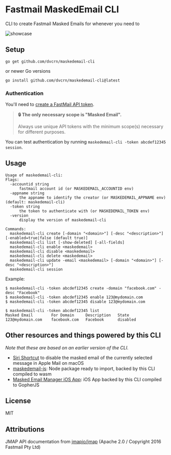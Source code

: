 # Fastmail MaskedEmail CLI

CLI to create Fastmail Masked Emails for whenever you need to

![showcase](./showcase.gif)

## Setup

```
go get github.com/dvcrn/maskedemail-cli
```

or newer Go versions

```
go install github.com/dvcrn/maskedemail-cli@latest
```

### Authentication
You'll need to [create a FastMail API token](https://app.fastmail.com/settings/security/tokens).

> **🔒 The only necessary scope is "Masked Email".**
>
> Always use unique API tokens with the minimum scope(s) necessary for different purposes.

You can test authentication by running `maskedemail-cli -token abcdef12345 session`.

## Usage

```
Usage of maskedemail-cli:
Flags:
  -accountid string
      fastmail account id (or MASKEDEMAIL_ACCOUNTID env)
  -appname string
      the appname to identify the creator (or MASKEDEMAIL_APPNAME env) (default: maskedemail-cli)
  -token string
      the token to authenticate with (or MASKEDEMAIL_TOKEN env)
  -version
      display the version of maskedemail-cli

Commands:
  maskedemail-cli create [-domain "<domain>"] [-desc "<description>"] [-enabled=true|false (default true)]
  maskedemail-cli list [-show-deleted] [-all-fields]
  maskedemail-cli enable <maskedemail>
  maskedemail-cli disable <maskedemail>
  maskedemail-cli delete <maskedemail>
  maskedemail-cli update -email <maskedemail> [-domain "<domain>"] [-desc "<description>"]
  maskedemail-cli session
```

Example:

```
$ maskedemail-cli -token abcdef12345 create -domain "facebook.com" -desc "Facebook"
$ maskedemail-cli -token abcdef12345 enable 123@mydomain.com
$ maskedemail-cli -token abcdef12345 disable 123@mydomain.com

$ maskedemail-cli -token abcdef12345 list
Masked Email        For Domain     Description   State
123@mydomain.com    facebook.com   Facebook      disabled
```

## Other resources and things powered by this CLI 

_Note that these are based on an earlier version of the CLI._

- [Siri Shortcut](https://www.icloud.com/shortcuts/973a2453b95d4dab97db950260283f4d) to disable the masked email of the currently selected message in Apple Mail on macOS
- [maskedemail-js](https://github.com/dvcrn/maskedemail-js): Node package ready to import, backed by this CLI compiled to wasm
- [Masked Email Manager iOS App](https://apps.apple.com/us/app/masked-email-manager/id6443853807): iOS App backed by this CLI compiled to GopherJS

## License

MIT

## Attributions

JMAP API documentation from [jmapio/jmap][] (Apache 2.0 / Copyright 2016 Fastmail Pty Ltd)

[jmapio/jmap]: https://github.com/jmapio/jmap
